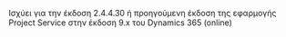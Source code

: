 Ισχύει για την έκδοση 2.4.4.30 ή προηγούμενη έκδοση της εφαρμογής Project Service στην έκδοση 9.x του Dynamics 365 (online)
